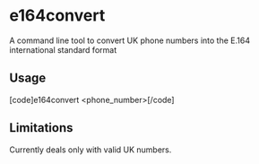 # e164convert
A command line tool to convert UK phone numbers into the E.164 international standard format

## Usage
[code]e164convert <phone_number>[/code]

## Limitations
Currently deals only with valid UK numbers.